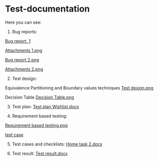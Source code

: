 # Test-documentation

Here you can see:

1. Bug reports:
   
[Bug report. 1](Bug%20report.%201.png)
   
[Attachments 1.png](Attachments%201.png)

[Bug report 2.png](Bug%20report%202.png)

[Attachments 2.png](Attachments%202.png)
   
2. Test design:
   
Equivalence Partitioning and Boundary values ​​techniques  [Test design.png](Test%20design.png)

Decision Table  [Decision Table.png](Decision%20Table.png)
   
3. Test plan: [Test plan Wishlist.docx](Test%20plan%20Wishlist.docx)
   
4. Requirement based testing:
  
[Requirement based testing.png](Requirement%20based%20testing.png)

[test case](test%20case%202.png)

5. Test cases and checklists: [Home task 2.docx](Home%20task%202.docx)
   
6. Test result: [Test result.docx](Test%20result.docx)
